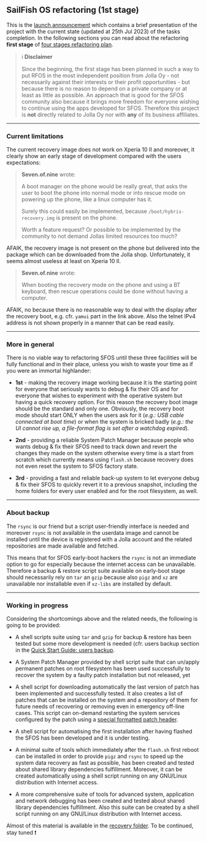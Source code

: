 ## SailFish OS refactoring (1st stage)

This is the [launch announcement](../sfos-refactoring-announce.md) which contains a brief presentation of the project with the current state (updated at 25th Jul 2023) of the tasks completion. In the following sections you can read  about the refactoring **first stage** of [four stages refactoring plan](../../README.md#about-sfos-refactoring).

> :information_source: **Disclaimer**
>
> Since the beginning, the first stage has been planned in such a way to put RFOS in the most independent position from Jolla Oy - not necessarily against their interests or their profit opportunities - but because there is no reason to depend on a private company or at least as little as possible. An approach that is good for the SFOS community also because it brings more freedom for everyone wishing to continue using the apps developed for SFOS. Therefore this project is **not** directly related to Jolla Oy nor with **any** of its business affiliates.

---

### Current limitations

The current recovery image does not work on Xperia 10 II and moreover, it clearly show an early stage of development compared with the users expectations:

> **Seven.of.nine** wrote:
>
> A boot manager on the phone would be really great, that asks the user to boot the phone into normal mode or into rescue mode on powering up the phone, like a linux computer has it.
>
>Surely this could easily be implemented, because `/boot/hybris-recovery.img` is present on the phone.
>
>Worth a feature request? Or possible to be implemented by the community to not demand Jollas limited resources too much?

AFAIK, the recovery image is not present on the phone but delivered into the package which can be downloaded from the Jolla shop. Unfortunately, it seems almost useless at least on Xperia 10 II.

> **Seven.of.nine** wrote:
>
> When booting the recovery mode on the phone and using a BT keyboard, then rescue operations could be done without having a computer.

AFAIK, no because there is no reasonable way to deal with the display after the recovery boot, e.g. cfr. `yamui` part in the link above. Also the telnet IPv4 address is not shown properly in a manner that can be read easily.

---

### More in general

There is no viable way to refactoring SFOS until these three facilities will be fully functional and in their place, unless you wish to waste your time as if you were an immortal highlander:

* **1st** - making the recovery image working because it is the starting point for everyone that seriously wants to debug & fix their OS and for everyone that wishes to experiment with the operative system but having a quick recovery option. For this reason the recovery boot image should be the standard and only one. Obviously, the recovery boot mode should start ONLY when the users ask for it (*e.g.: USB cable connected at boot time*) or when the system is bricked badly (*e.g.: the UI cannot rise up, a file-format flag is set after a watchdog expired*).

* **2nd** - providing a reliable System Patch Manager because people who wants debug & fix their SFOS need to track down and revert the changes they made on the system otherwise every time is a start from scratch which currently means using `flash.sh` because recovery does not even reset the system to SFOS factory state.

* **3rd** - providing a fast and reliable back-up system to let everyone debug & fix their SFOS to quickly revert it to a previous snapshot, including the home folders for every user enabled and for the root filesystem, as well.

---

### About backup

The `rsync` is our friend but a script user-friendly interface is needed and moreover `rsync` is not available in the userdata image and cannot be installed until the device is registered with a Jolla account and the related repositories are made available and fetched.

This means that for SFOS early-boot hackers the `rsync` is not an immediate option to go for especially because the internet access can be unavailable. Therefore a backup & restore script suite available on early-boot stage should necessarily rely on `tar` an `gzip` because also `pigz` and `xz` are unavailable nor installable even if `xz-libs` are installed by default.

---

### Working in progress

Considering the shortcomings above and the related needs, the following is going to be provided:

- A shell scripts suite using `tar` and `gzip` for backup & restore has been tested but some more development is needed (cfr. users backup section in the [Quick Start Guide: users backup](../quick-start-guide.md#user-backup).

- A System Patch Manager provided by shell script suite that can un/apply permanent patches on root filesystem has been used successfully to recover the system by a faulty patch installation but not released, yet

- A shell script for downloading automatically the last version of patch has been implemented and successfully tested. It also creates a list of patches that can be installed on the system and a repository of them for future needs of recovering or removing even in emergency off-line cases. This script can on-demand restarting the system services configured by the patch using a [special formatted patch header](../knowhow/system-patch-manager-p1.md#technical-approach).

- A shell script for automatising the first installation after having flashed the SFOS has been developed and it is under testing.

- A minimal suite of tools which immediately after the `flash.sh` first reboot can be installed in order to provide `pigz` and `rsync` to speed up the system data recovery as fast as possible, has been created and tested about shared library dependencies fulfillment. Moreover, it can be created automatically using a shell script running on any GNU/Linux distribution with Internet access.

- A more comprehensive suite of tools for advanced system, application and network debugging has been created and tested about shared library dependencies fulfillment. Also this suite can be created by a shell script running on any GNU/Linux distribution with Internet access.

Almost of this material is available in the [recovery folder](../../recovery/README.md). To be continued, stay tuned :exclamation:
